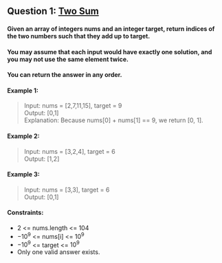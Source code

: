 ﻿## Question 1: [Two Sum](https://leetcode-cn.com/problems/two-sum/)
#### Given an array of integers nums and an integer target, return indices of the two numbers such that they add up to target.
#### You may assume that each input would have exactly one solution, and you may not use the same element twice.
#### You can return the answer in any order.

#### Example 1:
> Input: nums = [2,7,11,15], target = 9  
> Output: [0,1]  
> Explanation: Because nums[0] + nums[1] == 9, we return [0, 1].

#### Example 2:
> Input: nums = [3,2,4], target = 6  
> Output: [1,2]

#### Example 3:
> Input: nums = [3,3], target = 6  
> Output: [0,1]

#### Constraints:
* 2 <= nums.length <= 104
* $-10^9$ <= nums[i] <= $10^9$
* $-10^9$ <= target <= $10^9$
* Only one valid answer exists.